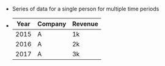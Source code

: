- Series of data for a single person for multiple time periods
- |Year|Company|Revenue|
  |--|--|--|
  |2015|A|1k|
  |2016|A|2k|
  |2017|A|3k|